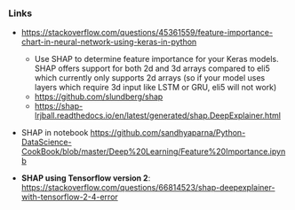 ### Links
* https://stackoverflow.com/questions/45361559/feature-importance-chart-in-neural-network-using-keras-in-python
  * Use SHAP to determine feature importance for your Keras models. SHAP offers support for both 2d and 3d arrays compared to eli5 which currently only supports 2d arrays (so if your model uses layers which require 3d input like LSTM or GRU, eli5 will not work) 
  * https://github.com/slundberg/shap
  * https://shap-lrjball.readthedocs.io/en/latest/generated/shap.DeepExplainer.html

* SHAP in notebook https://github.com/sandhyaparna/Python-DataScience-CookBook/blob/master/Deep%20Learning/Feature%20Importance.ipynb
* **SHAP using Tensorflow version 2**: https://stackoverflow.com/questions/66814523/shap-deepexplainer-with-tensorflow-2-4-error 

